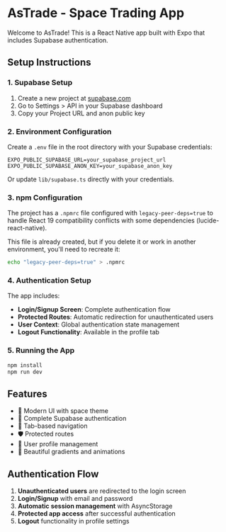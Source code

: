 # AsTrade - Space Trading App

Welcome to AsTrade! This is a React Native app built with Expo that includes Supabase authentication.

## Setup Instructions

### 1. Supabase Setup

1. Create a new project at [supabase.com](https://supabase.com)
2. Go to Settings > API in your Supabase dashboard
3. Copy your Project URL and anon public key

### 2. Environment Configuration

Create a `.env` file in the root directory with your Supabase credentials:

```
EXPO_PUBLIC_SUPABASE_URL=your_supabase_project_url
EXPO_PUBLIC_SUPABASE_ANON_KEY=your_supabase_anon_key
```

Or update `lib/supabase.ts` directly with your credentials.

### 3. npm Configuration

The project has a `.npmrc` file configured with `legacy-peer-deps=true` to handle React 19 compatibility conflicts with some dependencies (lucide-react-native).

This file is already created, but if you delete it or work in another environment, you'll need to recreate it:

```bash
echo "legacy-peer-deps=true" > .npmrc
```

### 4. Authentication Setup

The app includes:
- **Login/Signup Screen**: Complete authentication flow
- **Protected Routes**: Automatic redirection for unauthenticated users
- **User Context**: Global authentication state management
- **Logout Functionality**: Available in the profile tab

### 5. Running the App

```bash
npm install
npm run dev
```

## Features

- 🚀 Modern UI with space theme
- 🔐 Complete Supabase authentication
- 📱 Tab-based navigation
- 🛡️ Protected routes
- 👤 User profile management
- 🎨 Beautiful gradients and animations

## Authentication Flow

1. **Unauthenticated users** are redirected to the login screen
2. **Login/Signup** with email and password
3. **Automatic session management** with AsyncStorage
4. **Protected app access** after successful authentication
5. **Logout** functionality in profile settings

